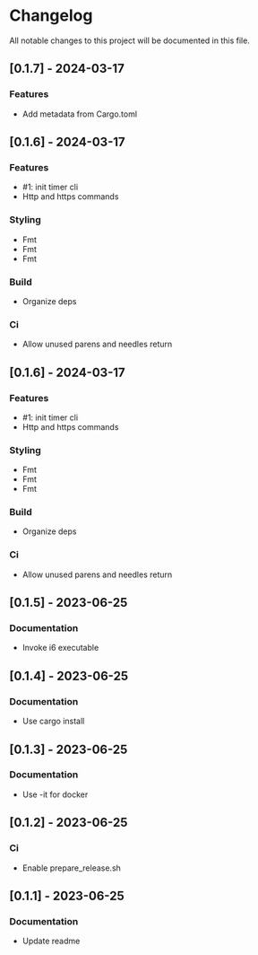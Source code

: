 # Changelog

All notable changes to this project will be documented in this file.

## [0.1.7] - 2024-03-17

### Features

- Add metadata from Cargo.toml

## [0.1.6] - 2024-03-17

### Features

- #1: init timer cli
- Http and https commands

### Styling

- Fmt
- Fmt
- Fmt

### Build

- Organize deps

### Ci

- Allow unused parens and needles return

## [0.1.6] - 2024-03-17

### Features

- #1: init timer cli
- Http and https commands

### Styling

- Fmt
- Fmt
- Fmt

### Build

- Organize deps

### Ci

- Allow unused parens and needles return

## [0.1.5] - 2023-06-25

### Documentation

- Invoke i6 executable

## [0.1.4] - 2023-06-25

### Documentation

- Use cargo install

## [0.1.3] - 2023-06-25

### Documentation

- Use -it for docker

## [0.1.2] - 2023-06-25

### Ci

- Enable prepare_release.sh

## [0.1.1] - 2023-06-25

### Documentation

- Update readme

<!-- generated by git-cliff -->
